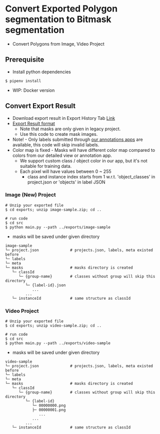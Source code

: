 # Convert Exported Polygon segmentation to Bitmask segmentation
* Convert Polygons from Image, Video Project

## Prerequisite
* Install python dependencies
```
$ pipenv install
```
* WIP: Docker version

## Convert Export Result
* Download export result in Export History Tab [Link](https://docs.superb-ai.com/user-manual/manipulate-labels/export-and-download-labels)
* [Export Result format](https://docs.superb-ai.com/user-manual/manipulate-labels/export-result-format)
    * Note that masks are only given in legacy project.
    * Use this code to create mask images.
* Note! - Only labels submitted through [our annotations apps](https://docs.superb-ai.com/user-manual/manage-annotations/create-edit-delete-annotations#create-annotations) are available, this code will skip invalid labels.
* Color map is fixed - Masks will have different color map compared to colors from our detailed view or annotation app.
    * We support custom class / object color in our app, but it's not suitable for training data.
    * Each pixel will have values between 0 ~ 255
        * class and instance index starts from 1 w.r.t. 'object_classes' in project.json or 'objects' in label JSON

### Image (New) Project
```
# Unzip your exported file
$ cd exports; unzip image-sample.zip; cd ..

# run code
$ cd src
$ python main.py --path ../exports/image-sample
```

* masks will be saved under given directory
```
image-sample
└─ project.json              # projects.json, labels, meta existed before
└─ labels
└─ meta
└─ masks                     # masks directory is created
   └─ classId
      └─ {group-name}        # classes without group will skip this directory
         └─ {label-id}.json
            ...
         ...
   └─ instanceId             # same structure as classId
```

### Video Project 
```
# Unzip your exported file
$ cd exports; unzip video-sample.zip; cd ..

# run code
$ cd src
$ python main.py --path ../exports/video-sample
```

* masks will be saved under given directory
```
video-sample
└─ project.json              # projects.json, labels, meta existed before
└─ labels
└─ meta
└─ masks                     # masks directory is created
   └─ classId
      └─ {group-name}        # classes without group will skip this directory
         └─ {label-id}
            └─ 00000000.png
            ├─ 00000001.png
               ...
            ...
         ...
   └─ instanceId             # same structure as classId
```
